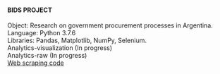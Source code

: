 #### BIDS PROJECT
  
    
Object: Research on government procurement processes in Argentina.    
Language: Python 3.7.6    
Libraries: Pandas, Matplotlib, NumPy, Selenium.   
Analytics-visualization (In progress)    
Analytics-raw (In progress)  
[Web scraping code](https://github.com/Carataco/bids/blob/master/webscrape_bids.py) 
